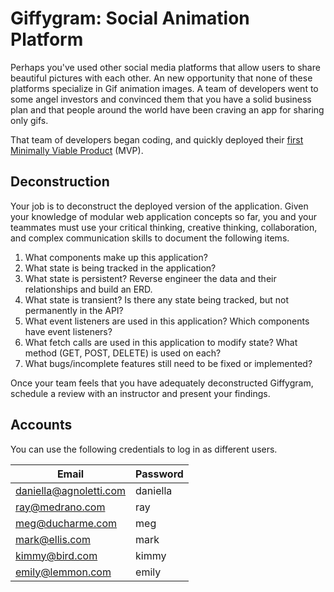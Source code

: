 # Giffygram: Social Animation Platform

Perhaps you've used other social media platforms that allow users to share beautiful pictures with each other. An new opportunity that none of these platforms specialize in Gif animation images. A team of developers went to some angel investors and convinced them that you have a solid business plan and that people around the world have been craving an app for sharing only gifs.

That team of developers began coding, and quickly deployed their [first Minimally Viable Product](http://giffygram.nss.team/) (MVP).

## Deconstruction

Your job is to deconstruct the deployed version of the application. Given your knowledge of modular web application concepts so far, you and your teammates must use your critical thinking, creative thinking, collaboration, and complex communication skills to document the following items.

1. What components make up this application?
2. What state is being tracked in the application?
3. What state is persistent? Reverse engineer the data and their relationships and build an ERD.
4. What state is transient? Is there any state being tracked, but not permanently in the API?
5. What event listeners are used in this application? Which components have event listeners?
6. What fetch calls are used in this application to modify state? What method (GET, POST, DELETE) is used on each?
7. What bugs/incomplete features still need to be fixed or implemented?

Once your team feels that you have adequately deconstructed Giffygram, schedule a review with an instructor and present your findings.

## Accounts

You can use the following credentials to log in as different users.

| Email | Password |
|--|--|
| daniella@agnoletti.com | daniella |
| ray@medrano.com | ray |
| meg@ducharme.com | meg |
| mark@ellis.com | mark |
| kimmy@bird.com | kimmy |
| emily@lemmon.com | emily |
